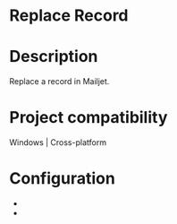 ﻿# Replace Record

# Description

Replace a record in Mailjet.

# Project compatibility

Windows | Cross-platform

# Configuration

* 
*
